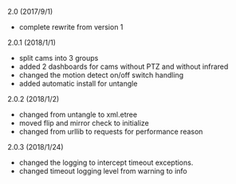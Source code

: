 2.0 (2017/9/1)
  - complete rewrite from version 1

2.0.1 (2018/1/1)
  - split cams into 3 groups
  - added 2 dashboards for cams without PTZ and without infrared
  - changed the motion detect on/off switch handling
  - added automatic install for untangle
  
2.0.2 (2018/1/2)
  - changed from untangle to xml.etree
  - moved flip and mirror check to initialize
  - changed from urllib to requests for performance reason
  
2.0.3 (2018/1/24)
  - changed the logging to intercept timeout exceptions.
  - changed timeout logging level from warning to info
